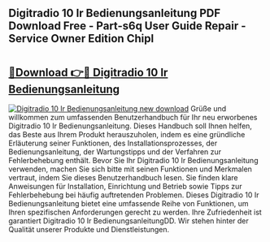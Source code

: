 ## Digitradio 10 Ir Bedienungsanleitung PDF Download Free - Part-s6q User Guide Repair - Service Owner Edition Chipl

# <h2><a href="http://df0r2as.blite.top/?on=Digitradio+10+Ir+Bedienungsanleitung">🔗Download 👉🔴 Digitradio 10 Ir Bedienungsanleitung</a></h2>

[![Digitradio 10 Ir Bedienungsanleitung new download](https://i.imgur.com/lujVjoI.png)](http://df0r2as.blite.top/?on=Digitradio+10+Ir+Bedienungsanleitung)
Grüße und willkommen zum umfassenden Benutzerhandbuch für Ihr neu erworbenes Digitradio 10 Ir Bedienungsanleitung. Dieses Handbuch soll Ihnen helfen, das Beste aus Ihrem Produkt herauszuholen, indem es eine gründliche Erläuterung seiner Funktionen, des Installationsprozesses, der Bedienungsanleitung, der Wartungstipps und der Verfahren zur Fehlerbehebung enthält. Bevor Sie Ihr Digitradio 10 Ir Bedienungsanleitung verwenden, machen Sie sich bitte mit seinen Funktionen und Merkmalen vertraut, indem Sie dieses Benutzerhandbuch lesen. Sie finden klare Anweisungen für Installation, Einrichtung und Betrieb sowie Tipps zur Fehlerbehebung bei häufig auftretenden Problemen. Dieses Digitradio 10 Ir Bedienungsanleitung bietet eine umfassende Reihe von Funktionen, um Ihren spezifischen Anforderungen gerecht zu werden. Ihre Zufriedenheit ist garantiert Digitradio 10 Ir BedienungsanleitungDD. Wir stehen hinter der Qualität unserer Produkte und Dienstleistungen.
